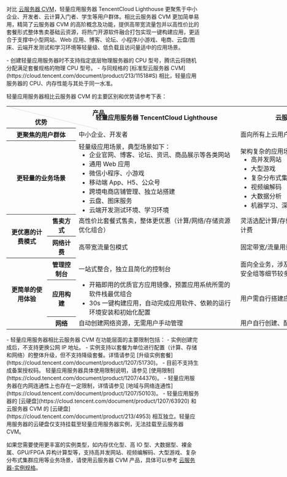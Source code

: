 对比 [云服务器 CVM](https://cloud.tencent.com/document/product/213/495)，轻量应用服务器 TencentCloud Lighthouse 更聚焦于中小企业、开发者、云计算入门者、学生等用户群体。相比云服务器 CVM 更加简单易用，精简了云服务器 CVM 的高阶概念及功能，提供高带宽流量包并以高性价比的套餐形式整体售卖基础云资源，将热门开源软件融合打包实现一键构建应用，更适合于支撑中小型网站、Web 应用、博客、论坛、小程序/小游戏、电商、云盘/图床、云端开发测试和学习环境等轻量级、低负载且访问量适中的应用场景。

<dx-alert infotype="explain" title="">
- 创建轻量应用服务器时不支持指定底层物理服务器的 CPU 型号，腾讯云将随机分配满足套餐规格的物理 CPU 型号。
- 与同规格的 [标准型云服务器 CVM](https://cloud.tencent.com/document/product/213/11518#S) 相比，轻量应用服务器的 CPU、内存性能与其处于同一水准。
</dx-alert>



轻量应用服务器相比云服务器 CVM 的主要区别和优势请参考下表：
<table style="width:908px;">
<tr>
<th style="width:95px;height:45px;position:relative;font-weight:700;" valign="top" colspan="2"><div style="position:absolute;width:1px;height: 244px;top:0;left:0;background-color: #d9d9d9;transform: rotate(-76deg);transform-origin:top;"></div><div style="position:relative;left:150px">产品</div>优势</th>
<th style="font-weight:700;">轻量应用服务器 TencentCloud Lighthouse</th>
<th style="font-weight:700;">云服务器 CVM</th>
</tr>
<tr>
<th style="font-weight:700;" colspan=2>更聚焦的用户群体</th>
<td>中小企业、开发者</td>
<td>面向所有上云用户</td>
</tr>
<tr>
<th style="font-weight:700;" colspan=2>更轻量的业务场景</th>
<td>轻量级应用场景，典型场景如下：
<ul style="margin:-3px 0px">
<li>企业官网、博客、论坛、资讯、商品展示等各类网站</li>
<li>通用 Web 应用</li>
<li>微信小程序、小游戏</li>
<li>移动端 App、H5、公众号</li>
<li>跨境电商店铺管理、独立站搭建</li>
<li>云盘、图床服务</li>
<li>云端开发测试环境、学习环境</li>
</ul>
</td>
<td>架构复杂的应用场景，典型场景如下：
<ul style="margin:-3px 0px">
<li>高并发网站</li>
<li>大型游戏</li>
<li>复杂分布式集群应用</li>
<li>视频编解码</li>
<li>大数据分析</li>
<li>机器学习、深度学习</li>
</ul>
</td>
</tr>
<tr>
<th style="font-weight:700;" rowspan=2>更优惠的计费模式</th>
<th style="font-weight:700;">售卖方式</th>
<td>高性价比套餐式售卖，整体更优惠（计算/网络/存储资源优化组合）</td>
<td>灵活选配计算/存储/网络资源，独立叠加计费</td>
</tr>
<tr>
<th style="font-weight:700;">网络计费</th>
<td>高带宽流量包模式</td>
<td>固定带宽/流量用量</td>
</tr>
<tr>
<th style="font-weight:700;" rowspan=5>更简单的使用体验</th>
<th style="font-weight:700;">管理控制台</th>
<td>一站式整合，独立且简化的控制台</td>
<td>面向全业务，涉及 CVM、VPC、EIP 及安全组等细节较多</td>
</tr>
<tr>
<th style="font-weight:700;">应用构建</th>
<td>
<ul style="margin:-3px 0px">
<li>开箱即用的优质官方应用镜像，预置应用系统所需的软件栈最优组合</li>
<li>30s 一键构建应用，自动完成应用软件、依赖的运行环境安装和初始化配置</li>
</ul>
</td>
<td>用户需自行搭建应用</td>
</tr>
<tr>
<th style="font-weight:700;">网络</th>
<td>自动创建网络资源，无需用户手动管理</td>
<td>用户自行创建、配置、管理网络 </td>
</tr>
</table>



<dx-alert infotype="explain" title="">
- 轻量应用服务器相比云服务器 CVM 在功能层面的主要限制包括：
  - 实例创建完成后，不支持更换公网 IP 地址。
  - 实例支持以套餐为单位进行配置（计算、存储和网络）的整体升级，但不支持降级套餐。详情请参见 [升级实例套餐](https://cloud.tencent.com/document/product/1207/51730)。
  - 目前不支持生成备案授权码。
 轻量应用服务器具体使用限制说明，请参见 [使用限制](https://cloud.tencent.com/document/product/1207/44376)。
- 轻量应用服务器在内网连通性上也存在一定限制，详情请参见 [地域与网络连通性](https://cloud.tencent.com/document/product/1207/50103)。
- 轻量应用服务器的 [云硬盘](https://cloud.tencent.com/document/product/1207/63920) 和云服务器 CVM 的 [云硬盘](https://cloud.tencent.com/document/product/213/4953) 相互独立。轻量应用服务器的云硬盘仅支持挂载至轻量应用服务器实例，无法挂载至云服务器 CVM。
</dx-alert>




如果您需要使用更丰富的实例类型，如内存优化型、高 IO 型、大数据型、裸金属、GPU/FPGA 异构计算型等，支持高并发网站、视频编解码、大型游戏、复杂分布式集群应用等业务场景，请使用云服务器 CVM 产品，具体可以参考 [云服务器-实例规格](https://cloud.tencent.com/document/product/213/11518)。
